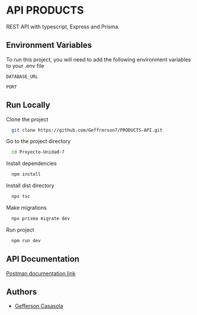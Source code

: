 # API PRODUCTS

REST API with typescript, Express and Prisma.

## Environment Variables

To run this project, you will need to add the following environment variables to your .env file

`DATABASE_URL`

`PORT`

## Run Locally

Clone the project

```bash
  git clone https://github.com/Geffrerson7/PRODUCTS-API.git
```

Go to the project directory

```bash
  cd Proyecto-Unidad-7
```

Install dependencies

```bash
  npm install
```

Install dist directory

```bash
  npx tsc
```

Make migrations

```bash
  npx prisma migrate dev
```

Run project

```bash
  npm run dev
```

## API Documentation
[Postman documentation link](https://documenter.getpostman.com/view/24256278/2s93JwN22G) 

## Authors

- [Gefferson Casasola](https://github.com/Geffrerson7)